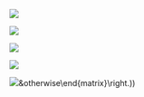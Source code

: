 ![](http://latex.codecogs.com/gif.latex?hidden1(x)=ConvStep(W_h1^{3*1},x))

![](http://latex.codecogs.com/gif.latex?hidden2(x)=x+ConvStep(W_h2^{3*1},hidden1(x)))

![](http://latex.codecogs.com/gif.latex?hidden3(x)=ConvStep(W_h3^{15*1},hidden2(x)))

![](http://latex.codecogs.com/gif.latex?hidden3(x)=x+ConvStep_{d==8}(W_h4^{15*1},hidden3(x)))

![](http://latex.codecogs.com/gif.latex?ConvBlock(x)=\left\{\begin{matrix}Dropout(hidden4(x),0.4)&during\;training\\hidden4(x))&otherwise\end{matrix}\right.))
